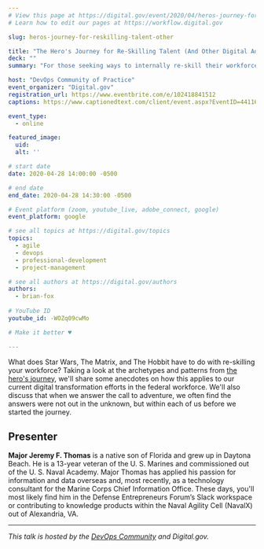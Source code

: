 ```yaml
---
# View this page at https://digital.gov/event/2020/04/heros-journey-for-reskilling-talent-other
# Learn how to edit our pages at https://workflow.digital.gov

slug: heros-journey-for-reskilling-talent-other

title: "The Hero's Journey for Re-Skilling Talent (And Other Digital Adventures)"
deck: ""
summary: "For those seeking ways to internally re-skill their workforce for digital transformation, a look at mythology reveals a recurring theme where those answering the call are involved in an iterative  cycle of 'leveling-up', a theme that may help change-agents set conditions for successful retention and growth of organic digital talent."

host: "DevOps Community of Practice"
event_organizer: "Digital.gov"
registration_url: https://www.eventbrite.com/e/102418841512
captions: https://www.captionedtext.com/client/event.aspx?EventID=4411645&CustomerID=321

event_type:
  - online

featured_image:
  uid:
  alt: ''

# start date
date: 2020-04-28 14:00:00 -0500

# end date
end_date: 2020-04-28 14:30:00 -0500

# Event platform (zoom, youtube_live, adobe_connect, google)
event_platform: google

# see all topics at https://digital.gov/topics
topics: 
  - agile
  - devops
  - professional-development
  - project-management

# see all authors at https://digital.gov/authors
authors: 
  - brian-fox
  
# YouTube ID
youtube_id: -WOZq09cwMo

# Make it better ♥

---
```


What does Star Wars, The Matrix, and The Hobbit have to do with re-skilling your workforce? Taking a look at the archetypes and patterns from [the hero's journey](https://en.wikipedia.org/wiki/Hero's_journey), we'll share some anecdotes on how this applies to our current digital transformation efforts in the federal workforce. We'll also discuss that when we answer the call to adventure, we often find the answers were not out in the unknown, but within each of us before we started the journey.

## Presenter

**Major Jeremy F. Thomas** is a native son of Florida and grew up in Daytona Beach. He is a 13-year veteran of the U. S. Marines and commissioned out of the U. S. Naval Academy. Major Thomas has applied his passion for information and data overseas and, most recently, as a technology consultant for the Marine Corps Chief Information Office. These days, you'll most likely find him in the Defense Entrepreneurs Forum’s Slack workspace or contributing to knowledge products within the Naval Agility Cell (NavalX) out of Alexandria, VA.

---

_This talk is hosted by the [DevOps Community](https://digital.gov/communities/devops/) and Digital.gov._ 
